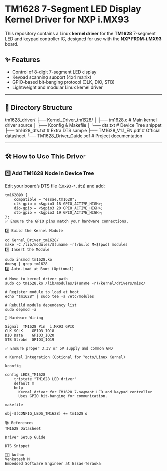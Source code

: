 # TM1628 7‑Segment LED Display Kernel Driver for NXP i.MX93

This repository contains a Linux **kernel driver** for the **TM1628** 7-segment LED and keypad controller IC, designed for use with the **NXP FRDM-i.MX93** board.

## ✨ Features

- Control of 8-digit 7-segment LED display
- Keypad scanning support (4x4 matrix)
- GPIO-based bit-banging protocol (CLK, DIO, STB)
- Lightweight and modular Linux kernel driver

---

## 📁 Directory Structure

tm1628_driver/
├── Kernel_Driver_tm1628/
│ ├── tm1628.c # Main kernel driver source
│ ├── Kconfig & Makefile
│ └── dts.txt # Device Tree snippet
├── tm1628_dts.txt # Extra DTS sample
├── TM1628_V1.1_EN.pdf # Official datasheet
└── TM1628_Driver_Guide.pdf # Project documentation



---

## 🛠️ How to Use This Driver

### 1️⃣ Add TM1628 Node in Device Tree

Edit your board’s DTS file (`imx93-*.dts`) and add:

```dts
tm1628@0 {
    compatible = "essae,tm1628";
    clk-gpio = <&gpio3 18 GPIO_ACTIVE_HIGH>;
    dio-gpio = <&gpio3 20 GPIO_ACTIVE_HIGH>;
    stb-gpio = <&gpio3 19 GPIO_ACTIVE_HIGH>;
};
✅ Ensure the GPIO pins match your hardware connections.

2️⃣ Build the Kernel Module

cd Kernel_Driver_tm1628/
make -C /lib/modules/$(uname -r)/build M=$(pwd) modules
3️⃣ Insert the Module

sudo insmod tm1628.ko
dmesg | grep tm1628
4️⃣ Auto-Load at Boot (Optional)

# Move to kernel driver path
sudo cp tm1628.ko /lib/modules/$(uname -r)/kernel/drivers/misc/

# Register module to load at boot
echo "tm1628" | sudo tee -a /etc/modules

# Rebuild module dependency list
sudo depmod -a

🔌 Hardware Wiring

Signal	TM1628 Pin	i.MX93 GPIO
CLK	SCLK	GPIO3_IO18
DIO	Data	GPIO3_IO20
STB	Strobe	GPIO3_IO19

✅ Ensure proper 3.3V or 5V supply and common GND

⚙️ Kernel Integration (Optional for Yocto/Linux Kernel)

kconfig

config LEDS_TM1628
    tristate "TM1628 LED driver"
    default m
    help
      Kernel driver for TM1628 7-segment LED and keypad controller.
      Uses GPIO bit-banging for communication.

makefile

obj-$(CONFIG_LEDS_TM1628) += tm1628.o

📚 References
TM1628 Datasheet

Driver Setup Guide

DTS Snippet

👨‍💻 Author
Venkatesh M
Embedded Software Engineer at Essae-Teraoka
